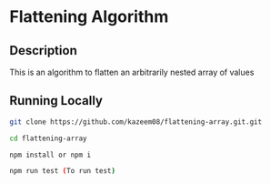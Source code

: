 # Flattening Algorithm

## Description
This is an algorithm to flatten an arbitrarily nested array of values

## Running Locally
```bash
git clone https://github.com/kazeem08/flattening-array.git.git
```
```bash
cd flattening-array
```
```bash
npm install or npm i
```
```bash
npm run test (To run test) 
```